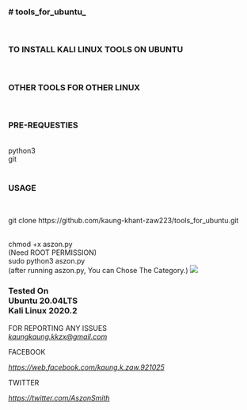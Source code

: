 <!DOCTYPE html>
<html>
  <h3># tools_for_ubuntu_</h3><br>
<h3>TO INSTALL KALI LINUX TOOLS ON UBUNTU</h3><br>
  <h3>OTHER TOOLS FOR OTHER LINUX</h3><br>
<h3>PRE-REQUESTIES</h3><br>
  python3 <br>
  git<br>
<br>
<h3>USAGE</h3><br>
  <p>git clone https://github.com/kaung-khant-zaw223/tools_for_ubuntu.git</p><br>
  chmod +x aszon.py<br>
 (Need ROOT PERMISSION)<br>
  sudo python3 aszon.py<br>
  (after running aszon.py, You can Chose The Category.)
  
  <image src="https://user-images.githubusercontent.com/66734606/84339637-88b9fd80-aba7-11ea-9053-ef30b961950d.png">
  <h3>Tested On <br>Ubuntu 20.04LTS <br>Kali Linux 2020.2</h3>
  
  
FOR REPORTING ANY ISSUES<br>
    <i>kaungkaung.kkzx@gmail.com</i><br>
    <p>FACEBOOK</p>
    <i>https://web.facebook.com/kaung.k.zaw.921025</i><br>
    <p>TWITTER</p>
    <i>https://twitter.com/AszonSmith</i>
    
  
</html>
